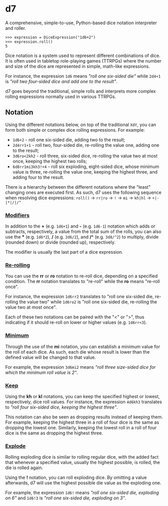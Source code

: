 # d7
A comprehensive, simple-to-use, Python-based dice notation interpreter and roller.

```
>>> expression = DiceExpression("1d6+2")
>>> expression.roll()
5
```

Dice notation is a system used to represent different combinations of dice. It is often used in tabletop role-playing games (TTRPGs) where the number and size of the dice are represented in simple, math-like expressions.

For instance, the expression `1d6` means *"roll one six-sided die"* while `2d4+1` is *"roll two four-sided dice and add one to the result"*.

d7 goes beyond the traditional, simple rolls and interprets more complex rolling expressions normally used in various TTRPGs.

## Notation

Using the different notations below, on top of the traditional `XdY`, you can form both simple or complex dice rolling expressions. For example:
* `1d6+2` - roll one six-sided die, adding two to the result;
* `2d4rr1+1` - roll two, four-sided die, re-rolling the value one, adding one to the result;
* `3d6ro<2kh2` - roll three, six-sided dice, re-rolling the value two at most once, keeping the highest two rolls;
* `6d8rr1mi3kh3!+4` - roll six exploding, eight-sided dice, whose minimum value is three, re-rolling the value one, keeping the highest three, and adding four to the result.

There is a hierarchy between the different notations where the "least" changing ones are executed first. As such, d7 uses the following sequence when resolving dice expressions: `roll()` -> `rr|ro` -> `!` -> `mi` -> `kh|hl` -> `+|-|*|/|/^`

### <ins>Modifiers</ins>

In addition to the **+** (e.g. `1d6+1`) and **-** (e.g. `1d6-1`) notation which adds or subtracts, respectively, a value from the total sum of the rolls, you can also use the **\*** (e.g. `1d6*2`), **/** (e.g. `2d6/2`), and **/^** (e.g. `3d8/^2`) to multiply, divide (rounded down) or divide (rounded up), respectively.

The modifier is usually the last part of a dice expression.

### <ins>Re-rolling</ins>
You can use the **rr** or **ro** notation to re-roll dice, depending on a specified condition. The **rr** notation translates to "re-roll" while the **ro** means "re-roll once".

For instance, the expression `1d6rr2` translates to "roll one six-sided die, re-rolling the value two" while `1d6ro2` is "roll one six-sided die, re-rolling the value two at most once".

Each of these two notations can be paired with the "<" or ">", thus indicating if it should re-roll on lower or higher values (e.g. `1d6rr<3`).

### <ins>Minimum</ins>

Through the use of the **mi** notation, you can establish a minimum value for the roll of each dice. As such, each die whose result is lower than the defined value will be changed to that value.

For example, the expression `3d6mi2` means *"roll three size-sided dice for which the minimum roll value is 2"*.

### <ins>Keep</ins>

Using the **kh** or **kl** notations, you can keep the specified highest or lowest, respectively, dice roll values. For instance, the expression `4d6kh3` translates to *"roll four six-sided dice, keeping the highest three"*.

This notation can also be seen as dropping results instead of keeping them. For example, keeping the highest three in a roll of four dice is the same as dropping the lowest one. Similarly, keeping the lowest roll in a roll of four dice is the same as dropping the highest three.

### <ins>Explode</ins>

Rolling exploding dice is similar to rolling regular dice, with the added fact that whenever a specified value, usually the highest possible, is rolled, the die is rolled again.

Using the **!** notation, you can roll exploding dice. By omitting a value afterwards, d7 will use the highest possible die value as the exploding one.

For example, the expression `1d6!` means *"roll one six-sided die, exploding on 6"* and `1d6!3` is *"roll one six-sided die, exploding on 3"*.
